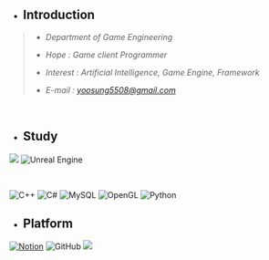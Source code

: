 
 + ## Introduction 
 
 >+ *Department of Game Engineering*
 >+ *Hope : Game client Programmer*
 >
 >+ *Interest : Artificial Intelligence, Game Engine, Framework*
 >
 >+ *E-mail : yoosung5508@gmail.com*
 >


<br/>

+ ## Study

<img src="https://img.shields.io/badge/Unity -000000?style=for-the-badge&logo=Unity #&logoColor=000000"/></a>
![Unreal Engine](https://img.shields.io/badge/unrealengine-%23313131.svg?style=for-the-badge&logo=unrealengine&logoColor=white) 

<br/>

![C++](https://img.shields.io/badge/c++-%23313131.svg?style=for-the-badge&logo=c%2B%2B&logoColor=white)
![C#](https://img.shields.io/badge/c%23-%23000000.svg?style=for-the-badge&logo=c-sharp&logoColor=white)
![MySQL](https://img.shields.io/badge/mysql-%23313131.svg?style=for-the-badge&logo=mysql&logoColor=white)
![OpenGL](https://img.shields.io/badge/OpenGL-%23000000.svg?style=for-the-badge&logo=opengl&logoColor=white)
![Python](https://img.shields.io/badge/python-%23313131?style=for-the-badge&logo=python&logoColor=white)



+ ## Platform
[![Notion](https://img.shields.io/badge/Notion-%23000000.svg?style=for-the-badge&logo=notion&logoColor=white)](https://hyss.notion.site/Yoosung-H-df9b2433b8be4b72858ab7764632862f)
![GitHub](https://img.shields.io/badge/github-%23313131.svg?style=for-the-badge&logo=github&logoColor=white)
 <a href="https://www.instagram.com/hongyoosung/" target="_blank"><img src="https://img.shields.io/badge/Instagram-000000?style=for-the-badge&logo=instagram&logoColor=FFFFFF"/></a>


<br/>














